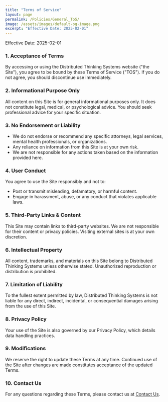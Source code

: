 ```yaml
---
title: "Terms of Service"
layout: page
permalink: /Policies/General_ToS/
image: /assets/images/default-og-image.png
excerpt: "Effective Date: 2025-02-01"
---
```


Effective Date: 2025-02-01

### 1.	**Acceptance of Terms**

By accessing or using the Distributed Thinking Systems website ("the Site"), you agree to be bound by these Terms of Service ("TOS"). If you do not agree, you should discontinue use immediately.

### 2.	**Informational Purpose Only**

All content on this Site is for general informational purposes only. It does not constitute legal, medical, or psychological advice. You should seek professional advice for your specific situation.

### 3.	**No Endorsement or Liability**

-	We do not endorse or recommend any specific attorneys, legal services, mental health professionals, or organizations.
-	Any reliance on information from this Site is at your own risk.
-	We are not responsible for any actions taken based on the information provided here.

### 4.	**User Conduct**
You agree to use the Site responsibly and not to:

-	Post or transmit misleading, defamatory, or harmful content.
-	Engage in harassment, abuse, or any conduct that violates applicable laws.

### 5.	**Third-Party Links & Content**

This Site may contain links to third-party websites. We are not responsible for their content or privacy policies. Visiting external sites is at your own discretion.

### 6.	**Intellectual Property**

All content, trademarks, and materials on this Site belong to Distributed Thinking Systems unless otherwise stated. Unauthorized reproduction or distribution is prohibited.

### 7.	**Limitation of Liability**

To the fullest extent permitted by law, Distributed Thinking Systems is not liable for any direct, indirect, incidental, or consequential damages arising from the use of this Site.

### 8.	**Privacy Policy**

Your use of the Site is also governed by our Privacy Policy, which details data handling practices.

### 9.	**Modifications**

We reserve the right to update these Terms at any time. Continued use of the Site after changes are made constitutes acceptance of the updated Terms.

### 10.	**Contact Us**

For any questions regarding these Terms, please contact us at [Contact Us](/contact/).